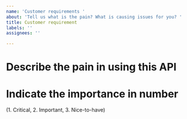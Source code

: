 ```yaml
---
name: 'Customer requirements '
about: 'Tell us what is the pain? What is causing issues for you? '
title: Customer requirement
labels: ''
assignees: ''

---
```


# Describe the pain in using this API


 # Indicate the importance in number
(1. Critical, 2. Important, 3. Nice-to-have)
